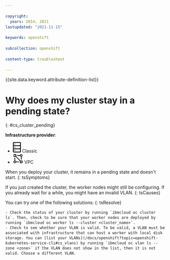 ```yaml
---

copyright: 
  years: 2014, 2021
lastupdated: "2021-11-15"

keywords: openshift

subcollection: openshift

content-type: troubleshoot

---
```


{{site.data.keyword.attribute-definition-list}}


# Why does my cluster stay in a pending state?
{: #cs_cluster_pending}

**Infrastructure provider**:
* ![Classic infrastructure provider icon.](images/icon-classic-2.svg) Classic
* ![VPC infrastructure provider icon.](images/icon-vpc-2.svg) VPC


When you deploy your cluster, it remains in a pending state and doesn't start.
{: tsSymptoms}


If you just created the cluster, the worker nodes might still be configuring. If you already wait for a while, you might have an invalid VLAN.
{: tsCauses}



You can try one of the following solutions:
{: tsResolve}

    - Check the status of your cluster by running `ibmcloud oc cluster ls`. Then, check to be sure that your worker nodes are deployed by running `ibmcloud oc worker ls --cluster <cluster_name>`.
    - Check to see whether your VLAN is valid. To be valid, a VLAN must be associated with infrastructure that can host a worker with local disk storage. You can [list your VLANs](/docs/openshift?topic=openshift-kubernetes-service-cli#cs_vlans) by running `ibmcloud oc vlan ls --zone <zone>` if the VLAN does not show in the list, then it is not valid. Choose a different VLAN.



